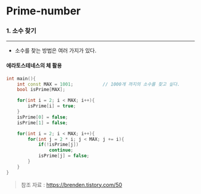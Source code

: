 # Prime-number

### 1. 소수 찾기 

------

- 소수를 찾는 방법은 여러 가지가 있다.

#### 에라토스테네스의 체 활용  

```c++
int main(){
	int const MAX = 1001;			// 1000개 까지의 소수를 찾고 싶다.
    bool isPrime[MAX];

    for(int i = 2; i < MAX; i++){
        isPrime[i] = true;
    }
    isPrime[0] = false;
    isPrime[1] = false;

    for(int i = 2; i < MAX; i++){
        for(int j = 2 * i; j < MAX; j += i){
            if(!isPrime[j])
                continue;
            isPrime[j] = false;
        }
    }
}
```

> 참조 자료 : <https://brenden.tistory.com/50> 